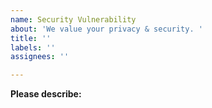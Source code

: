 ```yaml
---
name: Security Vulnerability
about: 'We value your privacy & security. '
title: ''
labels: ''
assignees: ''

---
```


**Please describe:**
